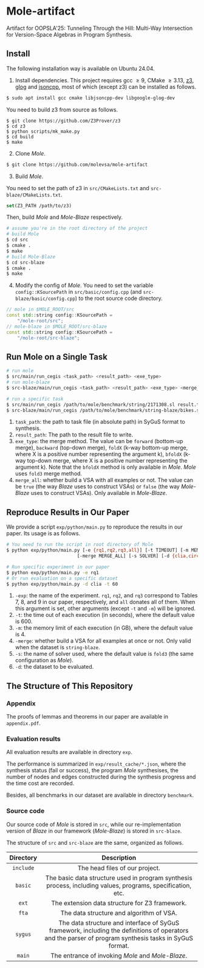 # Mole-artifact

Artifact for OOPSLA'25: Tunneling Through the Hill: Multi-Way Intersection for Version-Space Algebras in Program Synthesis.

## Install

The following installation way is available on Ubuntu 24.04.

1. Install dependencies. This project requires gcc $\geq 9$, CMake $\geq 3.13$, [z3](https://github.com/Z3Prover/z3), [glog](https://github.com/google/glog) and [jsoncpp](https://github.com/open-source-parsers/jsoncpp), most of which (except z3) can be installed as follows.

```bash
$ sudo apt install gcc cmake libjsoncpp-dev libgoogle-glog-dev
```

You need to build z3 from source as follows.

```
$ git clone https://github.com/Z3Prover/z3
$ cd z3
$ python scripts/mk_make.py
$ cd build
$ make
```


2. Clone *Mole*.

```bash
$ git clone https://github.com/molevsa/mole-artifact
```

3. Build *Mole*.

You need to set the path of z3 in `src/CMakeLists.txt` and `src-blaze/CMakeLists.txt`.

```cmake
set(Z3_PATH /path/to/z3)
```

Then, build *Mole* and *Mole-Blaze* respectively.

```bash
# assume you're in the root directory of the project
# build Mole
$ cd src
$ cmake .
$ make
# build Mole-Blaze
$ cd src-blaze
$ cmake .
$ make
```

4. Modify the config of *Mole*. You need to set the variable `config::KSourcePath` in `src/basic/config.cpp` (and `src-blaze/basic/config.cpp`) to the root source code directory.

```cpp
// mole in $MOLE_ROOT/src
const std::string config::KSourcePath =
    "/mole-root/src";
// mole-blaze in $MOLE_ROOT/src-blaze
const std::string config::KSourcePath =
    "/mole-root/src-blaze";
```

## Run Mole on a Single Task

```bash
# run mole
$ src/main/run_cegis <task_path> <result_path> <exe_type>
# run mole-blaze
$ src-blaze/main/run_cegis <task_path> <result_path> <exe_type> <merge_all>

# run a specific task
$ src/main/run_cegis /path/to/mole/benchmark/string/2171308.sl result.txt fold3
$ src-blaze/main/run_cegis /path/to/mole/benchmark/string-blaze/bikes.sl result.txt fold3 true
```

1. `task_path`: the path to task file (in absolute path) in SyGuS format to synthesis.
2. `result_path`: The path to the result file to write.
3. `exe_type`: the merge method. The value can be `forward` (bottom-up merge), `backward` (top-down merge), `foldX` (k-way bottom-up merge, where X is a positive number representing the argument k), `bfoldX` (k-way top-down merge, where X is a positive number representing the argument k). Note that the `bfoldX` method is only available in *Mole*. *Mole* uses `fold3` merge method.
4. `merge_all`: whether build a VSA with all examples or not. The value can be `true` (the way *Blaze* uses to construct VSAs) or `false` (the way *Mole-Blaze* uses to construct VSAs). Only available in *Mole-Blaze*.

## Reproduce Results in Our Paper

We provide a script `exp/python/main.py` to reproduce the results in our paper. Its usage is as follows.

```bash
# You need to run the script in root directory of Mole
$ python exp/python/main.py [-e {rq1,rq2,rq3,all}] [-t TIMEOUT] [-m MEMORY_LIMIT]
                          [-merge MERGE_ALL] [-s SOLVER] [-d {clia,circuit,string,string-blaze}]

# Run specific experiment in our paper
$ python exp/python/main.py -e rq1
# Or run evaluation on a specific dataset
$ python exp/python/main.py -d clia -t 60
```


1. `-exp`: the name of the experiment. `rq1`, `rq2`, and `rq3` correspond to Tables 7, 8, and 9 in our paper, respectively, and `all` donates all of them. When this argument is set, other arguments (except `-t` and `-m`) will be ignored.
2. `-t`: the time out of each execution (in seconds), where the default value is 600.
3. `-m`: the memory limit of each execution (in GB), where the default value is 4.
4. `-merge`: whether build a VSA for all examples at once or not. Only valid when the dataset is `string-blaze`.
5. `-s`: the name of solver used, where the default value is `fold3` (the same configuration as *Mole*).
6. `-d`: the dataset to be evaluated.

## The Structure of This Repository

### Appendix

The proofs of lemmas and theorems in our paper are available in `appendix.pdf`.

### Evaluation results

All evaluation results are available in directory `exp`.

The performance is summarized in `exp/result_cache/*.json`, where the synthesis status (fail or success), the program *Mole* synthesises, the number of nodes and edges constructed during the synthesis progress and the time cost are recorded.

Besides, all benchmarks in our dataset are available in directory `benchmark`.

### Source code

Our source code of *Mole* is stored in `src`, while our re-implementation version of *Blaze* in our framework (*Mole-Blaze*) is stored in  `src-blaze`.

The structure of `src` and `src-blaze` are the same, organized as follows.

|    Directory     |               Description                |
| :--------------: | :--------------------------------------: |
| `include` |                The head files of our project.                |
| `basic`   |       The basic data structure used in program synthesis process, including values, programs, specification, etc.       |
| `ext` | The extension data structure for Z3 framework. |
| `fta` | The data structure and algorithm of VSA. |
| `sygus` | The data structure and interface of SyGuS framework, including the definitions of operators and the parser of program synthesis tasks in SyGuS format. |
| `main` | The entrance of invoking *Mole* and *Mole-Blaze*. |
